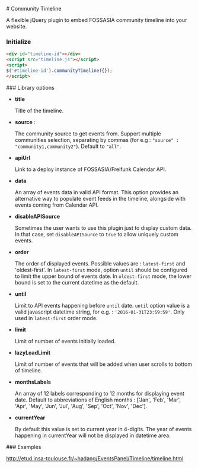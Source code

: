 # Community Timeline

A flexible jQuery plugin to embed FOSSASIA community timeline into your website.


### Initialize

```html
<div id="timeline-id"></div>
<script src="timeline.js"></script>
<script>
$('#timeline-id').communityTimeline({});
</script>
```

### Library options

* **title**

  Title of the timeline.

* **source** :

  The community source to get events from. Support multiple communities selection, separating by commas (for e.g : `"source" : "community1,community2"`). Default to `"all"`.

* **apiUrl**

  Link to a deploy instance of FOSSASIA/Freifunk Calendar API.

* **data**
 
  An array of events data in valid API format. This option provides an alternative way to populate event feeds in the timeline, alongside with events coming from Calendar API.

* **disableAPISource**

  Sometimes the user wants to use this plugin just to display custom data. In that case, set `disableAPISource` to `true` to allow uniquely custom events.

* **order** 

  The order of displayed events. Possible values are : `latest-first` and 'oldest-first'. In `latest-first` mode, option `until` should be configured to limit the upper bound of events date. In `oldest-first` mode, the lower bound is set to the current datetime as the default.

* **until** 

  Limit to API events happening before `until` date. `until` option value is a valid javascript datetime string, for e.g. : `'2016-01-31T23:59:59'`. Only used in `latest-first` order mode.

* **limit**

   Limit of number of events initially loaded.

* **lazyLoadLimit**

   Limit of number of events that will be added when user scrolls to bottom of timeline.

* **monthsLabels**

  An array of 12 labels corresponding to 12 months for displaying event date. Default to abbreviations of English months : ['Jan', 'Feb', 'Mar', 'Apr', 'May', 'Jun', 'Jul', 'Aug', 'Sep', 'Oct', 'Nov', 'Dec'].

* **currentYear**

  By default this value is set to current year in 4-digits. The year of events happening in currentYear will not be displayed in datetime area.

### Examples

  http://etud.insa-toulouse.fr/~hadang/EventsPanel/Timeline/timeline.html
